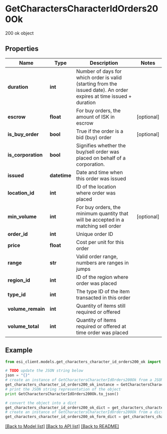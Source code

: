 # GetCharactersCharacterIdOrders200Ok

200 ok object

## Properties

Name | Type | Description | Notes
------------ | ------------- | ------------- | -------------
**duration** | **int** | Number of days for which order is valid (starting from the issued date). An order expires at time issued + duration | 
**escrow** | **float** | For buy orders, the amount of ISK in escrow | [optional] 
**is_buy_order** | **bool** | True if the order is a bid (buy) order | [optional] 
**is_corporation** | **bool** | Signifies whether the buy/sell order was placed on behalf of a corporation. | 
**issued** | **datetime** | Date and time when this order was issued | 
**location_id** | **int** | ID of the location where order was placed | 
**min_volume** | **int** | For buy orders, the minimum quantity that will be accepted in a matching sell order | [optional] 
**order_id** | **int** | Unique order ID | 
**price** | **float** | Cost per unit for this order | 
**range** | **str** | Valid order range, numbers are ranges in jumps | 
**region_id** | **int** | ID of the region where order was placed | 
**type_id** | **int** | The type ID of the item transacted in this order | 
**volume_remain** | **int** | Quantity of items still required or offered | 
**volume_total** | **int** | Quantity of items required or offered at time order was placed | 

## Example

```python
from esi_client.models.get_characters_character_id_orders200_ok import GetCharactersCharacterIdOrders200Ok

# TODO update the JSON string below
json = "{}"
# create an instance of GetCharactersCharacterIdOrders200Ok from a JSON string
get_characters_character_id_orders200_ok_instance = GetCharactersCharacterIdOrders200Ok.from_json(json)
# print the JSON string representation of the object
print GetCharactersCharacterIdOrders200Ok.to_json()

# convert the object into a dict
get_characters_character_id_orders200_ok_dict = get_characters_character_id_orders200_ok_instance.to_dict()
# create an instance of GetCharactersCharacterIdOrders200Ok from a dict
get_characters_character_id_orders200_ok_form_dict = get_characters_character_id_orders200_ok.from_dict(get_characters_character_id_orders200_ok_dict)
```
[[Back to Model list]](../README.md#documentation-for-models) [[Back to API list]](../README.md#documentation-for-api-endpoints) [[Back to README]](../README.md)


